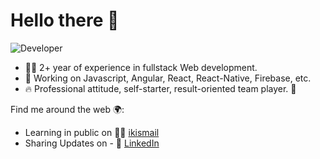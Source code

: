 # Hello there 👋

![Developer](https://media.giphy.com/media/p4NLw3I4U0idi/giphy.gif)

- 👨‍💻  2+ year of experience in fullstack Web development.
- 🔭 Working on Javascript, Angular, React, React-Native, Firebase, etc.
- 🔥 Professional attitude, self-starter, result-oriented team player. 🦾


Find me around the web 🌍:
  - Learning in public on 🧑‍💼 [ikismail](https://ikismail.com)
  - Sharing Updates on - 💼 [LinkedIn](www.linkedin.com/in/ikismail7)

<!--
**ikismail/ikismail** is a ✨ _special_ ✨ repository because its `README.md` (this file) appears on your GitHub profile.

Here are some ideas to get you started:

- 🔭 I’m currently working on ...
- 🌱 I’m currently learning ...
- 👯 I’m looking to collaborate on ...
- 🤔 I’m looking for help with ...
- 💬 Ask me about ...
- 📫 How to reach me: ...
- 😄 Pronouns: ...
- ⚡ Fun fact: ...

-->
